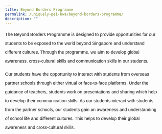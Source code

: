 ```yaml
---
title: Beyond Borders Programme
permalink: /uniquely-pei-hwa/beyond-borders-programme/
description: ""
---
```

<p style="font-size:14.5px; line-height:2;font-family:sans-serif;">The Beyond Borders Programme is designed to provide opportunities for our students to be exposed to the world beyond Singapore and understand different
cultures. Through the programme, we aim to develop global awareness, cross-cultural skills and communication skills in our students.</p>

<p style="font-size:14.5px; line-height:2;font-family:sans-serif;">Our students have the opportunity to interact with students from overseas partner schools through either virtual or face-to-face platforms. Under the
guidance of teachers, students work on presentations and sharing which help to develop their communication skills. As our students interact with students from
the partner schools, our students gain an awareness and understanding of school life and different cultures. This helps to develop their global awareness and cross-cultural skills.</p>